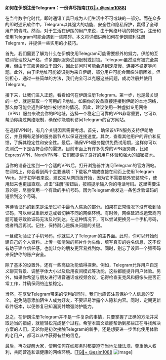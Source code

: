 **如何在伊朗注册Telegram：一份详尽指南[[TG💪+ @esim1088](https://t.me/s/esim1088)]**

在当今数字化时代，即时通讯工具已成为人们生活中不可或缺的一部分。而在众多的即时通讯软件中，Telegram以其强大的功能、安全性和隐私保护，赢得了全球用户的青睐。然而，对于生活在伊朗的用户来说，由于网络环境的特殊性，注册和使用Telegram可能会遇到一些障碍。本文将详细讲解如何在伊朗顺利注册Telegram，并提供一些实用的小技巧。

首先，我们需要了解为什么在伊朗使用Telegram可能需要额外的努力。伊朗的互联网管理较为严格，许多国际服务受到限制或封锁。Telegram虽然没有被完全禁用，但由于其服务器位于国外，因此访问时可能会遇到速度慢、连接不稳定等问题。此外，由于IP地址可能被识别为来自伊朗，部分用户可能会面临注册困难。但别担心，通过一些简单的方法，我们完全可以克服这些问题，成功注册并使用Telegram。

接下来，让我们进入正题，看看如何在伊朗注册Telegram。第一步，也是最关键的一步，就是获取一个可用的IP地址。如果你的设备直接连接到伊朗的本地网络，那么你可能会遇到IP地址被封锁的情况。因此，建议使用一种虚拟专用网络（VPN）服务来改变你的IP地址。选择一个稳定且可靠的VPN非常重要，它可以帮助你绕过网络限制，确保你能顺利访问Telegram的官方网站。

在选择VPN时，有几个关键因素需要考虑。首先，确保该VPN服务支持伊朗地区，并且拥有足够的服务器节点以保证连接速度。其次，查看其他用户的评价和反馈，了解其稳定性和安全性。最后，确保VPN服务提供免费试用期，这样你可以先测试一下是否符合你的需求。目前市面上有许多优秀的VPN服务商，比如ExpressVPN、NordVPN等，它们都提供了良好的用户体验和强大的加密技术。

当你的设备连接到一个合适的VPN后，打开浏览器并访问Telegram的官方网站。在网站上，你会看到两个主要选项：下载客户端或直接在网页上使用Telegram Web。对于初学者来说，建议先从网页版开始，因为它不需要额外安装软件，使用起来也更加直观。点击“注册”按钮后，按照提示输入你的电话号码。这里需要注意的是，尽量使用一个有效的手机号码，因为Telegram会发送一条包含验证码的短信到这个号码。

等待验证码的到来是注册过程中最令人焦急的部分。如果在正常情况下没有收到验证码，可以尝试重新发送或者切换不同的网络环境。有时候，网络延迟或运营商问题可能导致验证码无法及时到达。在这种情况下，可以尝试更换另一个手机号码，或者稍后再试。记住，保持耐心是解决问题的关键。

一旦成功验证了手机号码，你就进入了Telegram的主界面。此时，你可以开始创建自己的个人资料。上传一张清晰的照片作为头像，填写真实的姓名信息，这不仅有助于建立信任感，也能让你的朋友更容易找到你。同时，别忘了设置一个强密码来保护你的账户安全。

除了基本的设置外，还有一些高级功能值得探索。例如，Telegram允许用户自定义聊天背景、调整字体大小以及启用夜间模式等功能，这些都能提升用户体验。另外，如果你希望与朋友进行语音通话或视频会议，记得检查麦克风和摄像头是否正常工作，并确保网络连接稳定。

当然，在享受Telegram带来的便利的同时，我们也应该注意保护个人信息的安全。避免随意添加陌生人成为好友，不要轻易泄露个人隐私内容。同时，定期更新软件版本，以便修复已知漏洞并增强防护能力。

总之，在伊朗注册Telegram并不是一件复杂的事情，只要掌握了正确的方法并采取适当的措施，就能轻松完成整个过程。希望本篇文章能帮助到那些正在寻找解决方案的人们。无论你是初次接触Telegram的新手，还是想要进一步优化使用体验的老用户，都可以从中获得有益的信息。

最后，再次提醒大家，使用任何在线服务时都要遵守当地法律法规，尊重他人权利，共同营造和谐健康的网络环境。[[TG💪+ @esim1088](https://t.me/s/esim1088) ![Image](https://i.postimg.cc/4NQfJmqS/Snipaste-2025-05-13-00-14-12.png)]